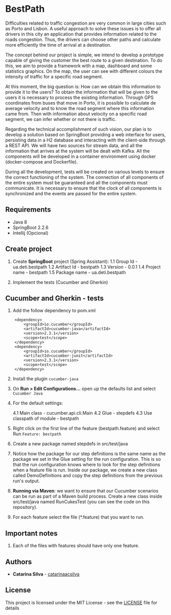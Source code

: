# BestPath

Difficulties related to traffic congestion are very common in large cities such as Porto and Lisbon. A useful approach to solve these issues is to offer all drivers in this city an application that provides information related to the roads congestion. Thus, the drivers can choose other paths and calculate more efficiently the time of arrival at a destination.

The concept behind our project is simple, we intend to develop a prototype capable of giving the customer the best route to a given destination. To do this, we aim to provide a framework with a map, dashboard and some statistics graphics. On the map, the user can see with different colours the intensity of traffic for a specific road segment.

At this moment, the big question is: How can we obtain this information to provide it to the users? To obtain the information that will be given to the users it is necessary to process the existing information. Through GPS coordinates from buses that move in Porto, it is possible to calculate de average velocity and to know the road segment where this information came from. Then with information about velocity on a specific road segment, we can infer whether or not there is traffic.

Regarding the technical accomplishment of such vision, our plan is to develop a solution based on SpringBoot providing a web interface for users, persisting data in a H2 database and interacting with the client-side through a REST API. We will have two sources for stream data, and all the information that arrives at the system will be dealt with Kafka. All the components will be developed in a container environment using docker (docker-compose and Dockerfile).

During all the development, tests will be created on various levels to ensure the correct functioning of the system. The connection of all components of the entire system must be guaranteed and all the components must communicate. It is necessary to ensure that the clock of all components is synchronized and the events are passed for the entire system.


## Requirements

- Java 8
- SpringBoot 2.2.6
- Intellij (Opcional)

## Create project

1. Create **SpringBoot** project (Spring Assistant):
    1.1 Group Id - ua.deti.bestpath
    1.2 Artifact Id - bestpath
    1.3 Version - 0.0.1
    1.4 Project name - bestpath
    1.5 Package name - ua.deti.bestpath

2. Implement the tests (Cucumber and Gherkin)


## Cucumber and Gherkin - tests

1. Add the follow dependency to pom.xml

```
	<dependency>
		<groupId>io.cucumber</groupId>
		<artifactId>cucumber-java</artifactId>
		<version>2.3.1</version>
		<scope>test</scope>
	</dependency>
	<dependency>
		<groupId>io.cucumber</groupId>
		<artifactId>cucumber-junit</artifactId>
		<version>2.3.1</version>
		<scope>test</scope>
	</dependency>
```

2. Install the plugin `cucumber-java`

3. On **Run > Edit Configurations…** open up the defaults list and select `Cucumber Java`

4. For the default settings:
    
    4.1 Main class - cucumber.api.cli.Main
    4.2 Glue - stepdefs
    4.3 Use classpath of module - bestpath

5. Right click on the first line of the feature (bestpath.feature) and select Run `Feature: bestpath`

6. Create a new package named stepdefs in src/test/java

7. Notice how the package for our step definitions is the same name as the package we set in the Glue setting for the run configuration. This is so that the run configuration knows where to look for the step definitions when a feature file is run. Inside our package, we create a new class called DemoDefinitions and copy the step definitions from the previous run's output.

8. **Running via Maven**: we want to ensure that our Cucumber scenarios can be run as part of a Maven build process. Create a new class inside src/test/java named RunCukesTest (you can see the code on this repository).


9. For each feature select the file (*.feature) that you want to run.

## Important notes

1. Each of the files with features should have only one feature.


## Authors

* **Catarina Silva** - [catarinaacsilva](https://github.com/catarinaacsilva)

## License

This project is licensed under the MIT License - see the [LICENSE](LICENSE) file for details